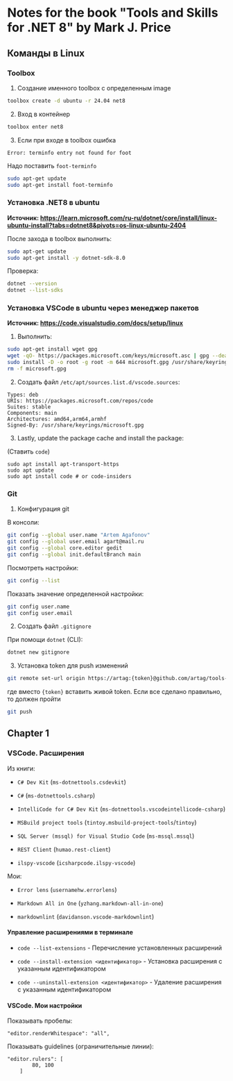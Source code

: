 # Notes for the book "Tools and Skills for .NET 8" by Mark J. Price 

## Команды в Linux

### Toolbox

1. Создание именного toolbox с определенным image

```bash
toolbox create -d ubuntu -r 24.04 net8
```

2. Вход в контейнер

```bash
toolbox enter net8
```

3. Если при входе в toolbox ошибка

```text
Error: terminfo entry not found for foot
```

Надо поставить `foot-terminfo`

```bash
sudo apt-get update
sudo apt-get install foot-terminfo
```

### Установка .NET8 в ubuntu

**Источник: https://learn.microsoft.com/ru-ru/dotnet/core/install/linux-ubuntu-install?tabs=dotnet8&pivots=os-linux-ubuntu-2404**

После захода в toolbox выполнить:

```bash
sudo apt-get update
sudo apt-get install -y dotnet-sdk-8.0
```

Проверка:

```bash
dotnet --version
dotnet --list-sdks
```

### Установка VSCode в ubuntu через менеджер пакетов

**Источник: https://code.visualstudio.com/docs/setup/linux**

1. Выполнить:

```bash
sudo apt-get install wget gpg
wget -qO- https://packages.microsoft.com/keys/microsoft.asc | gpg --dearmor > microsoft.gpg
sudo install -D -o root -g root -m 644 microsoft.gpg /usr/share/keyrings/microsoft.gpg
rm -f microsoft.gpg
```

2. Создать файл `/etc/apt/sources.list.d/vscode.sources`:

```text
Types: deb
URIs: https://packages.microsoft.com/repos/code
Suites: stable
Components: main
Architectures: amd64,arm64,armhf
Signed-By: /usr/share/keyrings/microsoft.gpg
```

3. Lastly, update the package cache and install the package:

(Ставить `code`)

```
sudo apt install apt-transport-https
sudo apt update
sudo apt install code # or code-insiders
```

### Git

1. Конфигурация git

В консоли:

```bash
git config --global user.name "Artem Agafonov"
git config --global user.email agart@mail.ru
git config --global core.editor gedit
git config --global init.defaultBranch main
```

Посмотреть настройки:

```bash
git config --list
```

Показать значение определенной настройки:

```bash
git config user.name
git config user.email
```

2. Создать файл `.gitignore`

При помощи `dotnet` (CLI):

```bash
dotnet new gitignore
```

3. Установка token для push изменений

```bash
git remote set-url origin https://artag:{token}@github.com/artag/tools-skills-net8-notes.git
```

где вместо `{token}` вставить живой token. Если все сделано правильно, то должен пройти

```bash
git push
```

## Chapter 1

### VSCode. Расширения

Из книги:

- `C# Dev Kit` (`ms-dotnettools.csdevkit`)

- `C#` (`ms-dotnettools.csharp`)

- `IntelliCode for C# Dev Kit` (`ms-dotnettools.vscodeintellicode-csharp`)

- `MSBuild project tools` (`tintoy.msbuild-project-tools`/`tintoy`)

- `SQL Server (mssql) for Visual Studio Code` (`ms-mssql.mssql`)

- `REST Client` (`humao.rest-client`)

- `ilspy-vscode` (`icsharpcode.ilspy-vscode`)

Мои:

- `Error lens` (`usernamehw.errorlens`)

- `Markdown All in One` (`yzhang.markdown-all-in-one`)

- `markdownlint` (`davidanson.vscode-markdownlint`)

#### Управление расширениями в терминале

- `code --list-extensions` - Перечисление установленных расширений

- `code --install-extension <идентификатор>` - Установка расширения с указанным идентификатором

- `code --uninstall-extension <идентификатор>` - Удаление расширения с указанным идентификатором

#### VSCode. Мои настройки

Показывать пробелы:

```text
"editor.renderWhitespace": "all",
```

Показывать guidelines (ограничительные линии):

```text
"editor.rulers": [
        80, 100
    ]
```
